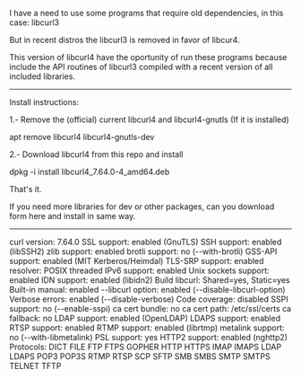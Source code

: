 I have a need to use some programs that require old dependencies, in this case: libcurl3

But in recent distros the libcurl3 is removed in favor of libcur4.

This version of libcurl4 have the oportunity of run these programs because include the API routines of libcurl3 compiled 
with a recent version of all included libraries.

********************************************************

Install instructions:

1.- Remove the (official) current libcurl4 and libcurl4-gnutls (If it is installed)

apt remove libcurl4 libcurl4-gnutls-dev

2.- Download libcurl4 from this repo and install

dpkg -i install libcurl4_7.64.0-4_amd64.deb

That's it.

If you need more libraries for dev or other packages, can you download form here and install in same way.

*********************************************************


curl version:     7.64.0
  SSL support:      enabled (GnuTLS)
  SSH support:      enabled (libSSH2)
  zlib support:     enabled
  brotli support:   no      (--with-brotli)
  GSS-API support:  enabled (MIT Kerberos/Heimdal)
  TLS-SRP support:  enabled
  resolver:         POSIX threaded
  IPv6 support:     enabled
  Unix sockets support: enabled
  IDN support:      enabled (libidn2)
  Build libcurl:    Shared=yes, Static=yes
  Built-in manual:  enabled
  --libcurl option: enabled (--disable-libcurl-option)
  Verbose errors:   enabled (--disable-verbose)
  Code coverage:    disabled
  SSPI support:     no      (--enable-sspi)
  ca cert bundle:   no
  ca cert path:     /etc/ssl/certs
  ca fallback:      no
  LDAP support:     enabled (OpenLDAP)
  LDAPS support:    enabled
  RTSP support:     enabled
  RTMP support:     enabled (librtmp)
  metalink support: no      (--with-libmetalink)
  PSL support:      yes
  HTTP2 support:    enabled (nghttp2)
  Protocols:        DICT FILE FTP FTPS GOPHER HTTP HTTPS IMAP IMAPS LDAP LDAPS POP3 POP3S RTMP RTSP SCP SFTP SMB SMBS SMTP SMTPS TELNET TFTP
